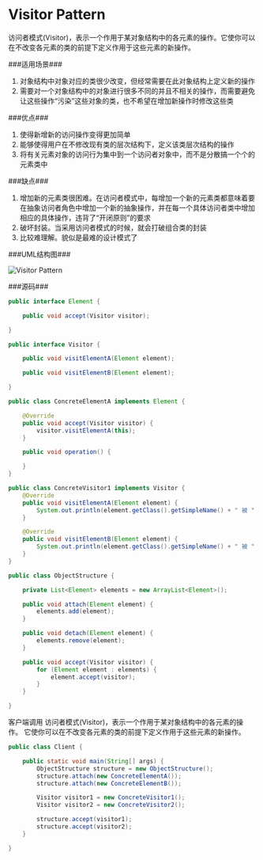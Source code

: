 Visitor Pattern
===============

  访问者模式(Visitor)，表示一个作用于某对象结构中的各元素的操作。它使你可以在不改变各元素的类的前提下定义作用于这些元素的新操作。

###适用场景###

1. 对象结构中对象对应的类很少改变，但经常需要在此对象结构上定义新的操作
2. 需要对一个对象结构中的对象进行很多不同的并且不相关的操作，而需要避免让这些操作“污染”这些对象的类，也不希望在增加新操作时修改这些类

###优点###

1. 使得新增新的访问操作变得更加简单
2. 能够使得用户在不修改现有类的层次结构下，定义该类层次结构的操作
3. 将有关元素对象的访问行为集中到一个访问者对象中，而不是分散搞一个个的元素类中

###缺点###

1. 增加新的元素类很困难。在访问者模式中，每增加一个新的元素类都意味着要在抽象访问者角色中增加一个新的抽象操作，并在每一个具体访问者类中增加相应的具体操作，违背了“开闭原则”的要求
2. 破坏封装。当采用访问者模式的时候，就会打破组合类的封装
3. 比较难理解。貌似是最难的设计模式了

###UML结构图###

![Visitor Pattern](http://ihongqiqu.com/imgs/post/VisitorPattern.png)

###源码###

```java
public interface Element {

    public void accept(Visitor visitor);

}
```

```java
public interface Visitor {

    public void visitElementA(Element element);

    public void visitElementB(Element element);

}
```

```java
public class ConcreteElementA implements Element {

    @Override
    public void accept(Visitor visitor) {
        visitor.visitElementA(this);
    }

    public void operation() {

    }
}
```

```java
public class ConcreteVisitor1 implements Visitor {
    @Override
    public void visitElementA(Element element) {
        System.out.println(element.getClass().getSimpleName() + " 被 " + this.getClass().getSimpleName() + " 访问");
    }

    @Override
    public void visitElementB(Element element) {
        System.out.println(element.getClass().getSimpleName() + " 被 " + this.getClass().getSimpleName() + " 访问");
    }
}
```

```java
public class ObjectStructure {

    private List<Element> elements = new ArrayList<Element>();

    public void attach(Element element) {
        elements.add(element);
    }

    public void detach(Element element) {
        elements.remove(element);
    }

    public void accept(Visitor visitor) {
        for (Element element : elements) {
            element.accept(visitor);
        }
    }

}
```

客户端调用
访问者模式(Visitor)，表示一个作用于某对象结构中的各元素的操作。
它使你可以在不改变各元素的类的前提下定义作用于这些元素的新操作。

```java
public class Client {

    public static void main(String[] args) {
        ObjectStructure structure = new ObjectStructure();
        structure.attach(new ConcreteElementA());
        structure.attach(new ConcreteElementB());

        Visitor visitor1 = new ConcreteVisitor1();
        Visitor visitor2 = new ConcreteVisitor2();

        structure.accept(visitor1);
        structure.accept(visitor2);
    }

}
```
